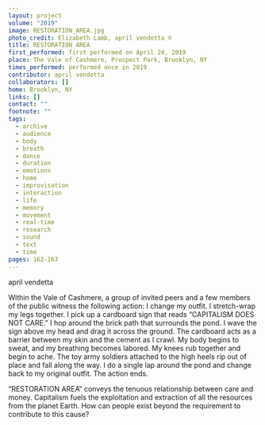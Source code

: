 ```yaml
---
layout: project
volume: "2019"
image: RESTORATION_AREA.jpg
photo_credit: Elizabeth Lamb, april vendetta ©
title: RESTORATION AREA
first_performed: first performed on April 24, 2019
place: The Vale of Cashmere, Prospect Park, Brooklyn, NY
times_performed: performed once in 2019
contributor: april vendetta
collaborators: []
home: Brooklyn, NY
links: []
contact: ""
footnote: ""
tags:
  - archive
  - audience
  - body
  - breath
  - dance
  - duration
  - emotions
  - home
  - improvisation
  - interaction
  - life
  - memory
  - movement
  - real-time
  - research
  - sound
  - text
  - time
pages: 162-163
---
```


april vendetta

Within the Vale of Cashmere, a group of invited peers and a few members of the public witness the following action: I change my outfit. I stretch-wrap my legs together. I pick up a cardboard sign that reads “CAPITALISM DOES NOT CARE.” I hop around the brick path that surrounds the pond. I wave the sign above my head and drag it across the ground. The cardboard acts as a barrier between my skin and the cement as I crawl. My body begins to sweat, and my breathing becomes labored. My knees rub together and begin to ache. The toy army soldiers attached to the high heels rip out of place and fall along the way. I do a single lap around the pond and change back to my original outfit. The action ends.

“RESTORATION AREA” conveys the tenuous relationship between care and money. Capitalism fuels the exploitation and extraction of all the resources from the planet Earth. How can people exist beyond the requirement to contribute to this cause?
